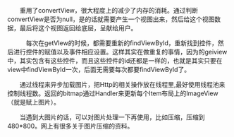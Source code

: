 
　　重用了convertView，很大程度上的减少了内存的消耗。通过判断convertView是否为null，是的话就需要产生一个视图出来，然后给这个视图数据，最后将这个视图返回给底层，呈献给用户。 

　　　每次在getVIew的时候，都需要重新的findViewById，重新找到控件，然后进行控件的赋值以及事件相应设置。这样其实在做重复的事情，因为的geiview中，其实包含有这些控件，而且这些控件的id还都是一样的，也就是其实只要在view中findViewById一次，后面无需要每次都要findViewById了。 

　　通过线程来异步加载图片，把Http的相关操作放在线程里,最好使用线程池来控制线程数。返回的bitmap通过Handler来更新每个Item布局上的ImageView（就是赋上图片）。

　　当遇到大图片的话，可以对图片处理一下再使用，比如压缩，压缩到480*800。网上有很多关于图片压缩的资料。
